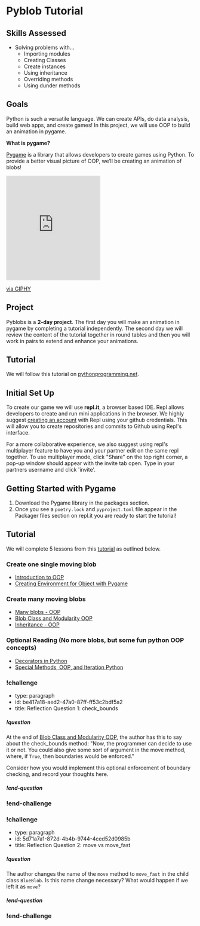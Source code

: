 # Pyblob Tutorial

## Skills Assessed

- Solving problems with...
  - Importing modules
  - Creating Classes
  - Create instances
  - Using inheritance
  - Overriding methods
  - Using dunder methods

## Goals

Python is such a versatile language. We can create APIs, do data analysis, build web apps, and create games! In this project, we will use OOP to build an animation in pygame.

**What is pygame?**

[Pygame](https://www.pygame.org/wiki/about) is a library that allows developers to create games using Python.
To provide a better visual picture of OOP, we’ll be creating an animation of blobs!

<iframe src="https://giphy.com/embed/9DFDu1xmCeXvil0FcR" width="252" height="280" frameBorder="0" class="giphy-embed" allowFullScreen></iframe><p><a href="https://giphy.com/gifs/9DFDu1xmCeXvil0FcR">via GIPHY</a></p>

## Project

Pyblobs is a **2-day project**. The first day you will make an animation in pygame by completing a tutorial independently. The second day we will review the content of the tutorial together in round tables and then you will work in pairs to extend and enhance your animations.

## Tutorial

We will follow this tutorial on [pythonprogramming.net](https://pythonprogramming.net/object-oriented-programming-introduction-intermediate-python-tutorial/).

## Initial Set Up

To create our game we will use **repl.it**, a browser based IDE. Repl allows developers to create and run mini applications in the browser. We highly suggest [creating an account](https://repl.it/signup) with Repl using your github credentials. This will allow you to create repositories and commits to Github using Repl's interface.

For a more collaborative experience, we also suggest using repl's multiplayer feature to have you and your partner edit on the same repl together. To use multiplayer mode, click "Share" on the top right corner, a pop-up window should appear with the invite tab open. Type in your partners username and click 'invite'.

## Getting Started with Pygame

1. Download the Pygame library in the packages section.
2. Once you see a `poetry.lock` and `pyproject.toml` file appear in the Packager files section on repl.it you are ready to start the tutorial!

## Tutorial

We will complete 5 lessons from this [tutorial](https://pythonprogramming.net/object-oriented-programming-introduction-intermediate-python-tutorial/) as outlined below.

### Create one single moving blob

- [Introduction to OOP](https://pythonprogramming.net/object-oriented-programming-introduction-intermediate-python-tutorial/)
- [Creating Environment for Object with Pygame](https://pythonprogramming.net/creating-pygame-environment-intermediate-python-tutorial/)

### Create many moving blobs

- [Many blobs - OOP](https://pythonprogramming.net/many-blob-objects-intermediate-python-tutorial/)
- [Blob Class and Modularity OOP](https://pythonprogramming.net/class-object-modularity-intermediate-python-tutorial/)
- [Inheritance - OOP](https://pythonprogramming.net/inheritance-object-oriented-programming-intermediate-python-tutorial/)

### Optional Reading (No more blobs, but some fun python OOP concepts)

- [Decorators in Python](https://pythonprogramming.net/decorators-intermediate-python-tutorial/)
- [Special Methods, OOP, and Iteration Python](https://pythonprogramming.net/special-methods-iteration-intermediate-python-tutorial/)

<!-- prettier-ignore-start -->
### !challenge
* type: paragraph
* id: be417a18-aed2-47a0-87ff-ff53c2bdf5a2
* title: Reflection Question 1: check_bounds
##### !question
At the end of [Blob Class and Modularity OOP](https://pythonprogramming.net/class-object-modularity-intermediate-python-tutorial/), the author has this to say about the check_bounds method: "Now, the programmer can decide to use it or not. You could also give some sort of argument in the move method, where, if `True`, then boundaries would be enforced."

Consider how you would implement this optional enforcement of boundary checking, and record your thoughts here.
##### !end-question
### !end-challenge
<!-- prettier-ignore-end -->

<!--prettier-ignore-start-->
### !challenge
* type: paragraph
* id: 5d71a7a1-872d-4b4b-9744-4ced52d0985b
* title: Reflection Question 2: move vs move_fast
##### !question
The author changes the name of the `move` method to `move_fast` in the child class `BlueBlob`. Is this name change necessary? What would happen if we left it as `move`?
##### !end-question
### !end-challenge
<!-- prettier-ignore-end -->
